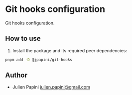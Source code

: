 # Git hooks configuration

Git hooks configuration.

## How to use

1. Install the package and its required peer dependencies:

```bash
pnpm add -D @jpapini/git-hooks
```

## Author

-   Julien Papini <julien.papini@gmail.com>
